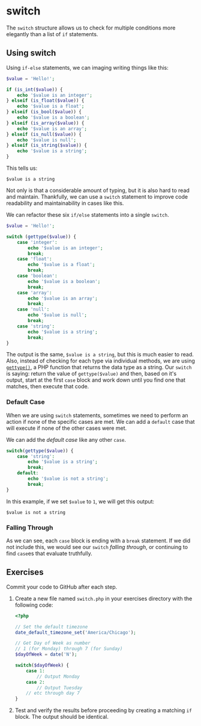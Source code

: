 # switch

The `switch` structure allows us to check for multiple conditions more elegantly than a list of `if` statements.

## Using switch

Using `if-else` statements, we can imaging writing things like this:

~~~php
$value = 'Hello!';

if (is_int($value)) {
    echo '$value is an integer';
} elseif (is_float($value)) {
    echo '$value is a float';
} elseif (is_bool($value)) {
    echo '$value is a boolean';
} elseif (is_array($value)) {
    echo '$value is an array';
} elseif (is_null($value)) {
    echo '$value is null';
} elseif (is_string($value)) {
    echo '$value is a string';
}
~~~

This tells us:

    $value is a string

Not only is that a considerable amount of typing, but it is also hard to read and maintain.  Thankfully, we can use a `switch` statement to improve code readability and maintainability in cases like this.

We can refactor these six `if/else` statements into a single `switch`.

~~~php
$value = 'Hello!';

switch (gettype($value)) {
    case 'integer':
        echo '$value is an integer';
        break;
    case 'float':
        echo '$value is a float';
        break;
    case 'boolean':
        echo '$value is a boolean';
        break;
    case 'array':
        echo '$value is an array';
        break;
    case 'null':
        echo '$value is null';
        break;
    case 'string':
        echo '$value is a string';
        break;
}
~~~

The output is the same, `$value is a string`, but this is much easier to read.  Also, instead of checking for each type via individual methods, we are using [`gettype()`](http://us3.php.net/gettype), a PHP function that returns the data type as a string.  Our `switch` is saying: return the value of `gettype($value)` and then, based on it's output, start at the first `case` block and work down until you find one that matches, then execute that code.

### Default Case

When we are using `switch` statements, sometimes we need to perform an action if none of the specific cases are met.  We can add a `default` case that will execute if none of the other cases were met.

We can add the _default case_ like any other `case`.

~~~php
switch(gettype($value)) {
    case 'string':
        echo '$value is a string';
        break;
    default:
        echo '$value is not a string';
        break;
}
~~~

In this example, if we set `$value` to `1`, we will get this output:

    $value is not a string

### Falling Through

As we can see, each `case` block is ending with a `break` statement.  If we did not include this, we would see our `switch` _falling through_, or continuing to find `case`es that evaluate truthfully.

## Exercises

Commit your code to GitHub after each step.

1. Create a new file named `switch.php` in your exercises directory with the following code:

    ~~~php
    <?php

    // Set the default timezone
    date_default_timezone_set('America/Chicago');

    // Get Day of Week as number
    // 1 (for Monday) through 7 (for Sunday)
    $dayOfWeek = date('N');

    switch($dayOfWeek) {
        case 1:
            // Output Monday
        case 2:
            // Output Tuesday
        // etc through day 7
    }
    ~~~

1. Test and verify the results before proceeding by creating a matching `if` block.  The output should be identical.
